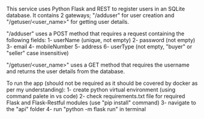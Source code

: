 This service uses Python Flask and REST to register users in an SQLite database. It contains 2 gateways; "/adduser" for user creation and "/getuser/<user_name>" for getting user details.

"/adduser" uses a POST method that requires a request containing the following fields:
1- userName (unique, not empty)
2- password (not empty)
3- email
4- mobileNumber
5- address
6- userType (not empty, "buyer" or "seller" case insensitive)

"/getuser/<user_name>" uses a GET method that requires the username and returns the user details from the database.

To run the app (should not be required as it should be covered by docker as per my understanding):
1- create python virtual environment (using command palete in vs code)
2- check requirements.txt file for required Flask and Flask-Restful modules (use "pip install" command)
3- navigate to the "api" folder
4- run "python -m flask run" in terminal